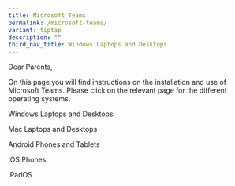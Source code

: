 ```yaml
---
title: Microsoft Teams
permalink: /microsoft-teams/
variant: tiptap
description: ""
third_nav_title: Windows Laptops and Desktops
---
```

<p>Dear Parents,</p>
<p>On this page you will find instructions on the installation and use of
Microsoft Teams. Please click on the relevant page for the different operating
systems.</p>
<p></p>
<p>Windows Laptops and Desktops</p>
<p>Mac Laptops and Desktops</p>
<p>Android Phones and Tablets</p>
<p>iOS Phones</p>
<p>iPadOS</p>
<p></p>
<p></p>